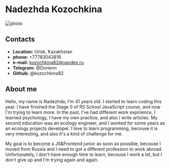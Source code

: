 # Nadezhda Kozochkina

![photo](https://i.postimg.cc/k4zzPkTD/Screenshot-32.png "My photo")

## Contacts
* **Location:** Urlsk, Kazakhstan
* **phone:** +77783043819 
* **e-mail:** kozochkina82@yandex.ru
* **Telegram:** @Dorienn
* **Github:** @kozochkina82

## About me
Hello, my name is Nadezhda, I'm 41 years old.
I started to learn coding this year. I have finished the Stage 0 of RS School JavaScript course, and now I'm trying to learn more.
In the past, I've had different work expirience. I learned psychology, I have my own practice, and also I write articles. My second education was an ecology engineer, and I worked for some years as an ecology projects developer.
I love to learn programming, becouse it is very interesting, and also it's a kind of challenge for me. 

My goal is to become a JS&Frontend junior as soon as possible, becouse I moved from Russia and I need to got a different profession to work abroad. 
Unfortunately, I don't have enough time to learn, becouse I work a lot, but I don't give up and I'm trying again and again.

